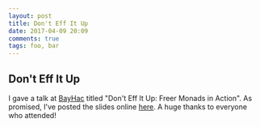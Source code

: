 ```yaml
---
layout: post
title: Don't Eff It Up
date: 2017-04-09 20:09
comments: true
tags: foo, bar
---
```


## Don't Eff It Up

I gave a talk at [BayHac][bayhac] titled "Don't Eff It Up: Freer Monads in
Action".  As promised, I've posted the slides online [here][slides]. A huge
thanks to everyone who attended!

[bayhac]: https://wiki.haskell.org/BayHac2017
[slides]: http://reasonablypolymorphic.com/dont-eff-it-up

